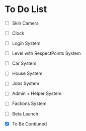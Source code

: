 # To Do List

- [ ] Skin Camera
- [ ] Clock
- [ ] Login System
- [ ] Level with RespectPoints System
- [ ] Car System
- [ ] House System
- [ ] Jobs System
- [ ] Admin + Helper System
- [ ] Factions System

- [ ] Beta Launch
- [X] To Be Contiuned
